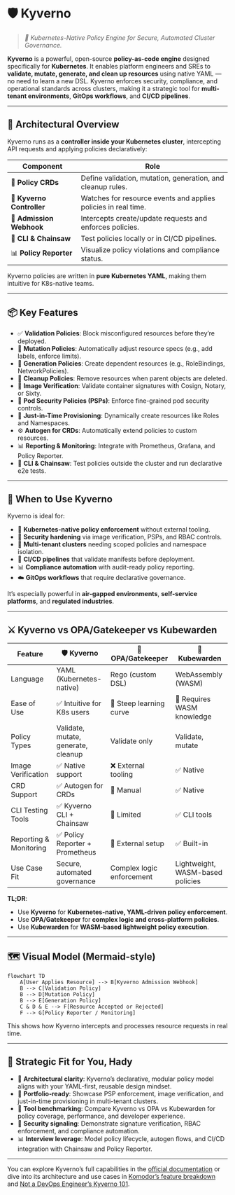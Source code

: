 # 🛡️ Kyverno

> _📖 Kubernetes-Native Policy Engine for Secure, Automated Cluster Governance._

**Kyverno** is a powerful, open-source **policy-as-code engine** designed specifically for **Kubernetes**. It enables platform engineers and SREs to **validate, mutate, generate, and clean up resources** using native YAML — no need to learn a new DSL. Kyverno enforces security, compliance, and operational standards across clusters, making it a strategic tool for **multi-tenant environments**, **GitOps workflows**, and **CI/CD pipelines**.

---

## 🧠 Architectural Overview

Kyverno runs as a **controller inside your Kubernetes cluster**, intercepting API requests and applying policies declaratively:

| Component                 | Role                                                           |
| ------------------------- | -------------------------------------------------------------- |
| 📄 **Policy CRDs**        | Define validation, mutation, generation, and cleanup rules.    |
| 🧠 **Kyverno Controller** | Watches for resource events and applies policies in real time. |
| 🔁 **Admission Webhook**  | Intercepts create/update requests and enforces policies.       |
| 🧪 **CLI & Chainsaw**     | Test policies locally or in CI/CD pipelines.                   |
| 📊 **Policy Reporter**    | Visualize policy violations and compliance status.             |

Kyverno policies are written in **pure Kubernetes YAML**, making them intuitive for K8s-native teams.

---

## 📦 Key Features

- ✅ **Validation Policies**: Block misconfigured resources before they’re deployed.
- 🔧 **Mutation Policies**: Automatically adjust resource specs (e.g., add labels, enforce limits).
- 🧬 **Generation Policies**: Create dependent resources (e.g., RoleBindings, NetworkPolicies).
- 🧹 **Cleanup Policies**: Remove resources when parent objects are deleted.
- 🔐 **Image Verification**: Validate container signatures with Cosign, Notary, or Sixty.
- 📜 **Pod Security Policies (PSPs)**: Enforce fine-grained pod security controls.
- 🧪 **Just-in-Time Provisioning**: Dynamically create resources like Roles and Namespaces.
- ⚙️ **Autogen for CRDs**: Automatically extend policies to custom resources.
- 📊 **Reporting & Monitoring**: Integrate with Prometheus, Grafana, and Policy Reporter.
- 🧰 **CLI & Chainsaw**: Test policies outside the cluster and run declarative e2e tests.

---

## 🚀 When to Use Kyverno

Kyverno is ideal for:

- 🧠 **Kubernetes-native policy enforcement** without external tooling.
- 🔐 **Security hardening** via image verification, PSPs, and RBAC controls.
- 🧰 **Multi-tenant clusters** needing scoped policies and namespace isolation.
- 🧪 **CI/CD pipelines** that validate manifests before deployment.
- 📊 **Compliance automation** with audit-ready policy reporting.
- ☁️ **GitOps workflows** that require declarative governance.

It’s especially powerful in **air-gapped environments**, **self-service platforms**, and **regulated industries**.

---

## ⚔️ Kyverno vs OPA/Gatekeeper vs Kubewarden

| Feature                | 🛡️ **Kyverno**                      | 🧠 **OPA/Gatekeeper**     | 🧩 **Kubewarden**                |
| ---------------------- | ----------------------------------- | ------------------------- | -------------------------------- |
| Language               | YAML (Kubernetes-native)            | Rego (custom DSL)         | WebAssembly (WASM)               |
| Ease of Use            | ✅ Intuitive for K8s users          | 🔶 Steep learning curve   | 🔶 Requires WASM knowledge       |
| Policy Types           | Validate, mutate, generate, cleanup | Validate only             | Validate, mutate                 |
| Image Verification     | ✅ Native support                   | ❌ External tooling       | ✅ Native                        |
| CRD Support            | ✅ Autogen for CRDs                 | 🔶 Manual                 | ✅ Native                        |
| CLI Testing Tools      | ✅ Kyverno CLI + Chainsaw           | 🔶 Limited                | ✅ CLI tools                     |
| Reporting & Monitoring | ✅ Policy Reporter + Prometheus     | 🔶 External setup         | ✅ Built-in                      |
| Use Case Fit           | Secure, automated governance        | Complex logic enforcement | Lightweight, WASM-based policies |

**TL;DR**:

- Use **Kyverno** for **Kubernetes-native, YAML-driven policy enforcement**.
- Use **OPA/Gatekeeper** for **complex logic and cross-platform policies**.
- Use **Kubewarden** for **WASM-based lightweight policy execution**.

---

## 🗺️ Visual Model (Mermaid-style)

```mermaid
flowchart TD
    A[User Applies Resource] --> B[Kyverno Admission Webhook]
    B --> C[Validation Policy]
    B --> D[Mutation Policy]
    B --> E[Generation Policy]
    C & D & E --> F[Resource Accepted or Rejected]
    F --> G[Policy Reporter / Monitoring]
```

This shows how Kyverno intercepts and processes resource requests in real time.

---

## 🧩 Strategic Fit for You, Hady

- 🧠 **Architectural clarity**: Kyverno’s declarative, modular policy model aligns with your YAML-first, reusable design mindset.
- 📁 **Portfolio-ready**: Showcase PSP enforcement, image verification, and just-in-time provisioning in multi-tenant clusters.
- 🧪 **Tool benchmarking**: Compare Kyverno vs OPA vs Kubewarden for policy coverage, performance, and developer experience.
- 🔐 **Security signaling**: Demonstrate signature verification, RBAC enforcement, and compliance automation.
- 📊 **Interview leverage**: Model policy lifecycle, autogen flows, and CI/CD integration with Chainsaw and Policy Reporter.

---

You can explore Kyverno’s full capabilities in the [official documentation](https://kyverno.io/docs/) or dive into its architecture and use cases in [Komodor’s feature breakdown](https://komodor.com/learn/kyverno-features-architecture-and-a-quick-tutorial/) and [Not a DevOps Engineer’s Kyverno 101](https://www.notadevopsengineer.com/kyverno-101/).
